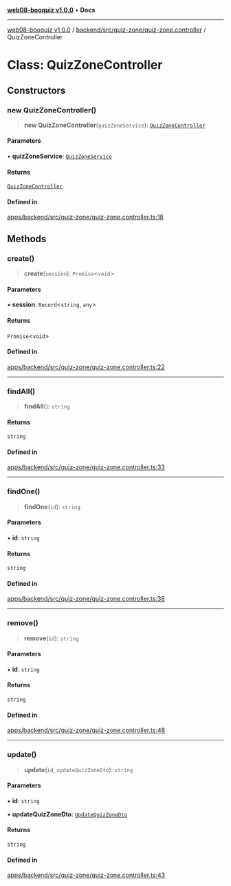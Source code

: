 [**web08-booquiz v1.0.0**](../../../../../README.md) • **Docs**

***

[web08-booquiz v1.0.0](../../../../../modules.md) / [backend/src/quiz-zone/quiz-zone.controller](../README.md) / QuizZoneController

# Class: QuizZoneController

## Constructors

### new QuizZoneController()

> **new QuizZoneController**(`quizZoneService`): [`QuizZoneController`](QuizZoneController.md)

#### Parameters

• **quizZoneService**: [`QuizZoneService`](../../quiz-zone.service/classes/QuizZoneService.md)

#### Returns

[`QuizZoneController`](QuizZoneController.md)

#### Defined in

[apps/backend/src/quiz-zone/quiz-zone.controller.ts:18](https://github.com/boostcampwm-2024/web08-BooQuiz/blob/f96af645f7679e55fbd626cf58ee24bdf8b61d17/apps/backend/src/quiz-zone/quiz-zone.controller.ts#L18)

## Methods

### create()

> **create**(`session`): `Promise`\<`void`\>

#### Parameters

• **session**: `Record`\<`string`, `any`\>

#### Returns

`Promise`\<`void`\>

#### Defined in

[apps/backend/src/quiz-zone/quiz-zone.controller.ts:22](https://github.com/boostcampwm-2024/web08-BooQuiz/blob/f96af645f7679e55fbd626cf58ee24bdf8b61d17/apps/backend/src/quiz-zone/quiz-zone.controller.ts#L22)

***

### findAll()

> **findAll**(): `string`

#### Returns

`string`

#### Defined in

[apps/backend/src/quiz-zone/quiz-zone.controller.ts:33](https://github.com/boostcampwm-2024/web08-BooQuiz/blob/f96af645f7679e55fbd626cf58ee24bdf8b61d17/apps/backend/src/quiz-zone/quiz-zone.controller.ts#L33)

***

### findOne()

> **findOne**(`id`): `string`

#### Parameters

• **id**: `string`

#### Returns

`string`

#### Defined in

[apps/backend/src/quiz-zone/quiz-zone.controller.ts:38](https://github.com/boostcampwm-2024/web08-BooQuiz/blob/f96af645f7679e55fbd626cf58ee24bdf8b61d17/apps/backend/src/quiz-zone/quiz-zone.controller.ts#L38)

***

### remove()

> **remove**(`id`): `string`

#### Parameters

• **id**: `string`

#### Returns

`string`

#### Defined in

[apps/backend/src/quiz-zone/quiz-zone.controller.ts:48](https://github.com/boostcampwm-2024/web08-BooQuiz/blob/f96af645f7679e55fbd626cf58ee24bdf8b61d17/apps/backend/src/quiz-zone/quiz-zone.controller.ts#L48)

***

### update()

> **update**(`id`, `updateQuizZoneDto`): `string`

#### Parameters

• **id**: `string`

• **updateQuizZoneDto**: [`UpdateQuizZoneDto`](../../dto/update-quiz-zone.dto/classes/UpdateQuizZoneDto.md)

#### Returns

`string`

#### Defined in

[apps/backend/src/quiz-zone/quiz-zone.controller.ts:43](https://github.com/boostcampwm-2024/web08-BooQuiz/blob/f96af645f7679e55fbd626cf58ee24bdf8b61d17/apps/backend/src/quiz-zone/quiz-zone.controller.ts#L43)
